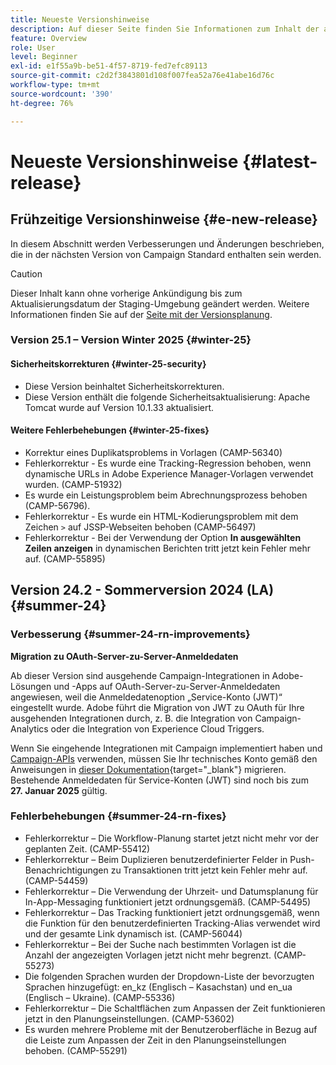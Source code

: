 ```yaml
---
title: Neueste Versionshinweise
description: Auf dieser Seite finden Sie Informationen zum Inhalt der aktuellen Version von Campaign Standard.
feature: Overview
role: User
level: Beginner
exl-id: e1f55a9b-be51-4f57-8719-fed7efc89113
source-git-commit: c2d2f3843801d108f007fea52a76e41abe16d76c
workflow-type: tm+mt
source-wordcount: '390'
ht-degree: 76%

---
```



# Neueste Versionshinweise {#latest-release}

<!--
![Control Panel](assets/do-not-localize/cp-icon.png) **New Control Panel release**. [Learn more](https://experienceleague.adobe.com/docs/control-panel/using/release-notes.html){target="_blank"}.-->


## Frühzeitige Versionshinweise {#e-new-release}

In diesem Abschnitt werden Verbesserungen und Änderungen beschrieben, die in der nächsten Version von Campaign Standard enthalten sein werden.

>[!CAUTION]
>
>Dieser Inhalt kann ohne vorherige Ankündigung bis zum Aktualisierungsdatum der Staging-Umgebung geändert werden. Weitere Informationen finden Sie auf der [Seite mit der Versionsplanung](../../rn/using/release-planning.md).

### Version 25.1 – Version Winter 2025 {#winter-25}

#### Sicherheitskorrekturen {#winter-25-security}

* Diese Version beinhaltet Sicherheitskorrekturen.
* Diese Version enthält die folgende Sicherheitsaktualisierung: Apache Tomcat wurde auf Version 10.1.33 aktualisiert.

#### Weitere Fehlerbehebungen {#winter-25-fixes}

* Korrektur eines Duplikatsproblems in Vorlagen (CAMP-56340)
* Fehlerkorrektur - Es wurde eine Tracking-Regression behoben, wenn dynamische URLs in Adobe Experience Manager-Vorlagen verwendet wurden. (CAMP-51932)
* Es wurde ein Leistungsproblem beim Abrechnungsprozess behoben (CAMP-56796).
* Fehlerkorrektur - Es wurde ein HTML-Kodierungsproblem mit dem Zeichen `>` auf JSSP-Webseiten behoben (CAMP-56497)
* Fehlerkorrektur - Bei der Verwendung der Option **In ausgewählten Zeilen anzeigen** in dynamischen Berichten tritt jetzt kein Fehler mehr auf. (CAMP-55895)


## Version 24.2 - Sommerversion 2024 (LA) {#summer-24}

### Verbesserung {#summer-24-rn-improvements}

**Migration zu OAuth-Server-zu-Server-Anmeldedaten**

Ab dieser Version sind ausgehende Campaign-Integrationen in Adobe-Lösungen und -Apps auf OAuth-Server-zu-Server-Anmeldedaten angewiesen, weil die Anmeldedatenoption „Service-Konto (JWT)“ eingestellt wurde. Adobe führt die Migration von JWT zu OAuth für Ihre ausgehenden Integrationen durch, z. B. die Integration von Campaign-Analytics oder die Integration von Experience Cloud Triggers.

Wenn Sie eingehende Integrationen mit Campaign implementiert haben und [Campaign-APIs](../../api/using/get-started-apis.md) verwenden, müssen Sie Ihr technisches Konto gemäß den Anweisungen in [dieser Dokumentation](https://developer.adobe.com/developer-console/docs/guides/authentication/ServerToServerAuthentication/migration/){target="_blank"} migrieren. Bestehende Anmeldedaten für Service-Konten (JWT) sind noch bis zum **27. Januar 2025** gültig.

### Fehlerbehebungen {#summer-24-rn-fixes}

* Fehlerkorrektur – Die Workflow-Planung startet jetzt nicht mehr vor der geplanten Zeit. (CAMP-55412)
* Fehlerkorrektur – Beim Duplizieren benutzerdefinierter Felder in Push-Benachrichtigungen zu Transaktionen tritt jetzt kein Fehler mehr auf. (CAMP-54459)
* Fehlerkorrektur – Die Verwendung der Uhrzeit- und Datumsplanung für In-App-Messaging funktioniert jetzt ordnungsgemäß. (CAMP-54495)
* Fehlerkorrektur – Das Tracking funktioniert jetzt ordnungsgemäß, wenn die Funktion für den benutzerdefinierten Tracking-Alias verwendet wird und der gesamte Link dynamisch ist. (CAMP-56044)
* Fehlerkorrektur – Bei der Suche nach bestimmten Vorlagen ist die Anzahl der angezeigten Vorlagen jetzt nicht mehr begrenzt. (CAMP-55273)
* Die folgenden Sprachen wurden der Dropdown-Liste der bevorzugten Sprachen hinzugefügt: en_kz (Englisch – Kasachstan) und en_ua (Englisch – Ukraine). (CAMP-55336)
* Fehlerkorrektur – Die Schaltflächen zum Anpassen der Zeit funktionieren jetzt in den Planungseinstellungen. (CAMP-53602)
* Es wurden mehrere Probleme mit der Benutzeroberfläche in Bezug auf die Leiste zum Anpassen der Zeit in den Planungseinstellungen behoben. (CAMP-55291)
